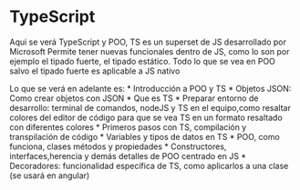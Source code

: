 # TypeScript

<p>
Aqui se verá TypeScript y POO, TS es un superset de JS desarrollado por Microsoft
Permite tener nuevas funcionales dentro de JS, como lo son por ejemplo el tipado fuerte,
el tipado estático. Todo lo que se vea en POO salvo el tipado fuerte es aplicable a JS nativo
<p>

<p>
Lo que se verá en adelante es:
* Introducción a POO y TS
* Objetos JSON: Como crear objetos con JSON
* Que es TS
* Preparar entorno de desarrollo: terminal de comandos, nodeJS y TS en el equipo,como resaltar colores
del editor de código para que se vea TS en un formato resaltado con diferentes colores
* Primeros pasos con TS, compilación y transpilación de código
* Variables y tipos de datos en TS
* POO, como funciona, clases métodos y propiedades
* Constructores, interfaces,herencia y demás detalles de POO centrado en JS
* Decoradores: funcionalidad específica de TS, como aplicarlos a una clase (se usará en angular)
<p>